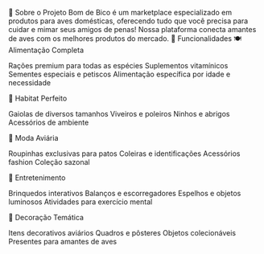 🌟 Sobre o Projeto
Bom de Bico é um marketplace especializado em produtos para aves domésticas, oferecendo tudo que você precisa para cuidar e mimar seus amigos de penas! Nossa plataforma conecta amantes de aves com os melhores produtos do mercado.
🎯 Funcionalidades
🍽️ Alimentação Completa

Rações premium para todas as espécies
Suplementos vitamínicos
Sementes especiais e petiscos
Alimentação específica por idade e necessidade

🏡 Habitat Perfeito

Gaiolas de diversos tamanhos
Viveiros e poleiros
Ninhos e abrigos
Acessórios de ambiente

🎀 Moda Aviária

Roupinhas exclusivas para patos
Coleiras e identificações
Acessórios fashion
Coleção sazonal

🎪 Entretenimento

Brinquedos interativos
Balanços e escorregadores
Espelhos e objetos luminosos
Atividades para exercício mental

🎨 Decoração Temática

Itens decorativos aviários
Quadros e pôsteres
Objetos colecionáveis
Presentes para amantes de aves